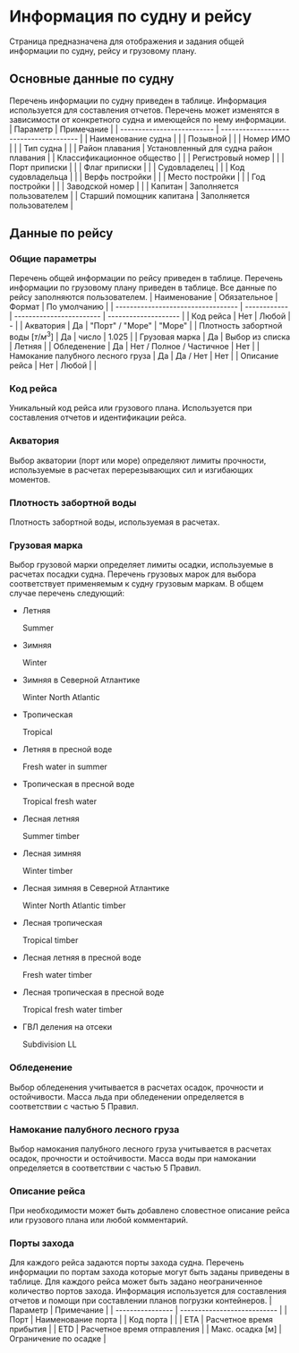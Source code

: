 # Информация по судну и рейсу
Страница предназначена для отображения и задания общей информации по судну, рейсу и грузовому плану.

## Основные данные по судну
Перечень информации по судну приведен в таблице. Информация используется для составления отчетов. Перечень может изменятся в зависимости от конкретного судна и имеющейся по нему информации.  
| Параметр                   | Примечание                             |
| -------------------------- | -------------------------------------- |
| Наименование судна         |                                        |
| Позывной                   |                                        |
| Номер ИМО                  |                                        |
| Тип судна                  |                                        |
| Район плавания             | Установленный для судна район плавания |
| Классификационное общество |                                        |
| Регистровый номер          |                                        |
| Порт приписки              |                                        |
| Флаг приписки              |                                        |
| Cудовладелец               |                                        |
| Код судовладельца          |                                        |
| Верфь постройки            |                                        |
| Место постройки            |                                        |
| Год постройки              |                                        |
| Заводской номер            |                                        |
| Капитан                    | Заполняется пользователем              |
| Старший помощник капитана  | Заполняется пользователем              |

## Данные по рейсу
### Общие параметры
Перечень общей информации по рейсу приведен в таблице. Перечень информации по грузовому плану приведен в таблице. Все данные по рейсу заполняются пользователем.
| Наименование                       | Обязательное | Формат                   | По умолчанию         |
| ---------------------------------- | ------------ | ------------------------ | -------------------- |
| Код рейса                          | Нет          | Любой                    | -                    |
| Акватория                          | Да           | "Порт" / "Море"          | "Море"               |
| Плотность забортной воды $[т/м^3]$ | Да           | число                    | 1.025                |
| Грузовая марка                     | Да           | Выбор из списка          | Летняя               |
| Обледенение                        | Да           | Нет / Полное / Частичное | Нет                  |
| Намокание палубного лесного груза  | Да           | Да / Нет                 | Нет                  |
| Описание рейса                     | Нет          | Любой                    |                      |

### Код рейса
Уникальный код рейса или грузового плана. Используется при составления отчетов и идентификации рейса.

### Акватория
Выбор акватории (порт или море) определяют лимиты прочности, используемые в расчетах перерезывающих сил и изгибающих моментов. 

### Плотность забортной воды
Плотность забортной воды, используемая в расчетах.

### Грузовая марка
Выбор грузовой марки определяет лимиты осадки, используемые в расчетах посадки судна. Перечень грузовых марок для выбора соответствует применяемым к судну грузовым маркам. В общем случае перечень следующий:
- Летняя </p><p> Summer
- Зимняя </p><p> Winter
- Зимняя в Северной Атлантике </p><p> Winter North Atlantic
- Тропическая </p><p> Tropical
- Летняя в пресной воде </p><p> Fresh water in summer
- Тропическая в пресной воде </p><p> Tropical fresh water
- Лесная летняя </p><p> Summer timber
- Лесная зимняя </p><p> Winter timber
- Лесная зимняя в Северной Атлантике </p><p> Winter North Atlantic timber
- Лесная тропическая  </p><p> Tropical timber
- Лесная летняя в пресной воде </p><p> Fresh water timber
- Лесная тропическая в пресной воде </p><p>  Tropical fresh water timber
- ГВЛ деления на отсеки </p><p> Subdivision LL

### Обледенение
Выбор обледенения учитывается в расчетах осадок, прочности и остойчивости. Масса льда при обледенении определяется в соответствии с частью 5 Правил. 

### Намокание палубного лесного груза
Выбор намокания палубного лесного груза учитывается в расчетах осадок, прочности и остойчивости. Масса воды при намокании определяется в соответствии с частью 5 Правил. 

### Описание рейса
При необходимости может быть добавлено словестное описание рейса или грузового плана или любой комментарий. 

### Порты захода
Для каждого рейса задаются порты захода судна. Перечень информации по портам захода которые могут быть заданы приведены в таблице. Для каждого рейса может быть задано неограниченное количество портов захода. Информация используется для составления отчетов и помощи при составлении планов погрузки контейнеров.
| Параметр         | Примечание                  |
| ---------------- | --------------------------- |
| Порт             | Наименование порта          |
| Код порта        |                             |
| ETA              | Расчетное время прибытия    |
| ETD              | Расчетное время отправления |
| Макс. осадка [м] | Ограничение по осадке       |
